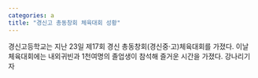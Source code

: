 ```yaml
---
categories: a
title: "경신고 총동창회 체육대회 성황"
---
```

경신고등학교는 지난 23일 제17회 경신 총동창회(경신중·고)체육대회를 가졌다. 이날 체육대회에는 내외귀빈과 1천여명의 졸업생이 참석해 즐거운 시간을 가졌다. 강나리기자